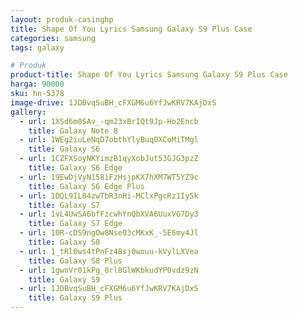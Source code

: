 ```yaml
---
layout: produk-casinghp
title: Shape Of You Lyrics Samsung Galaxy S9 Plus Case
categories: samsung
tags: galaxy

# Produk
product-title: Shape Of You Lyrics Samsung Galaxy S9 Plus Case
harga: 90000
sku: hn-5378
image-drive: 1JDBvqSuBH_cFXGM6u6YfJwKRV7KAjDxS
gallery:
  - url: 1XSd6m0SAv_-qm23xBrIQt9Jp-Ho2Encb
    title: Galaxy Note 8
  - url: 1WEg2iuLeNqD7obthYlyBuq0XCoMiTMgl
    title: Galaxy S6
  - url: 1CZFXSoyNKYimzB1qyXobJut53GJG3pzZ
    title: Galaxy S6 Edge
  - url: 19EwDjVyN158iFzHsjpKX7hXM7WT5YZ9c
    title: Galaxy S6 Edge Plus
  - url: 1DQL9IL84zwTbR3nHi-MClxPgcRz1Iy5k
    title: Galaxy S7
  - url: 1vL4UwSA6bfFzcwhYnQbXVA6UuxVG7Dy3
    title: Galaxy S7 Edge
  - url: 10R-cDS9ngOw8Nse03cMKxK_-5E6my4Jl
    title: Galaxy S8
  - url: 1_tRl0ws4tPnFz48sj0wouu-kVylLXVea
    title: Galaxy S8 Plus
  - url: 1gwnVr01kPg_0rl8GlWKbkudYP0vdz9zN
    title: Galaxy S9
  - url: 1JDBvqSuBH_cFXGM6u6YfJwKRV7KAjDxS
    title: Galaxy S9 Plus
---
```

